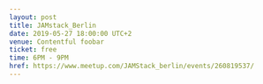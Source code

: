 ```yaml
---
layout: post
title: JAMstack_Berlin
date: 2019-05-27 18:00:00 UTC+2
venue: Contentful foobar
ticket: free
time: 6PM - 9PM
href: https://www.meetup.com/JAMStack_berlin/events/260819537/
---
```


